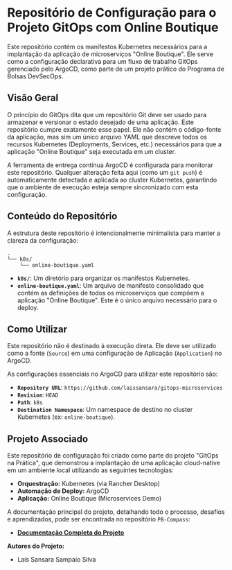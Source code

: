 # Repositório de Configuração para o Projeto GitOps com Online Boutique

Este repositório contém os manifestos Kubernetes necessários para a implantação da aplicação de microserviços "Online Boutique". Ele serve como a configuração declarativa para um fluxo de trabalho GitOps gerenciado pelo ArgoCD, como parte de um projeto prático do Programa de Bolsas DevSecOps.

## Visão Geral

O princípio do GitOps dita que um repositório Git deve ser usado para armazenar e versionar o estado desejado de uma aplicação. Este repositório cumpre exatamente esse papel. Ele não contém o código-fonte da aplicação, mas sim um único arquivo YAML que descreve todos os recursos Kubernetes (Deployments, Services, etc.) necessários para que a aplicação "Online Boutique" seja executada em um cluster.

A ferramenta de entrega contínua ArgoCD é configurada para monitorar este repositório. Qualquer alteração feita aqui (como um `git push`) é automaticamente detectada e aplicada ao cluster Kubernetes, garantindo que o ambiente de execução esteja sempre sincronizado com esta configuração.

## Conteúdo do Repositório

A estrutura deste repositório é intencionalmente minimalista para manter a clareza da configuração:

```
.
└── k8s/
    └── online-boutique.yaml
```

* **`k8s/`**: Um diretório para organizar os manifestos Kubernetes.
* **`online-boutique.yaml`**: Um arquivo de manifesto consolidado que contém as definições de todos os microserviços que compõem a aplicação "Online Boutique". Este é o único arquivo necessário para o deploy.

## Como Utilizar

Este repositório não é destinado à execução direta. Ele deve ser utilizado como a fonte (`Source`) em uma configuração de Aplicação (`Application`) no ArgoCD.

As configurações essenciais no ArgoCD para utilizar este repositório são:

* **`Repository URL`**: `https://github.com/laissansara/gitops-microservices`
* **`Revision`**: `HEAD`
* **`Path`**: `k8s`
* **`Destination Namespace`**: Um namespace de destino no cluster Kubernetes (ex: `online-boutique`).

## Projeto Associado

Este repositório de configuração foi criado como parte do projeto "GitOps na Prática", que demonstrou a implantação de uma aplicação cloud-native em um ambiente local utilizando as seguintes tecnologias:

* **Orquestração:** Kubernetes (via Rancher Desktop)
* **Automação de Deploy:** ArgoCD
* **Aplicação:** Online Boutique (Microservices Demo)

A documentação principal do projeto, detalhando todo o processo, desafios e aprendizados, pode ser encontrada no repositório `PB-Compass`:

* **[Documentação Completa do Projeto](https://github.com/laissansara/PB-Compass/tree/main/Projeto-GitOps-Online%20Boutique)**

**Autores do Projeto:**

* Laís Sansara Sampaio Silva
